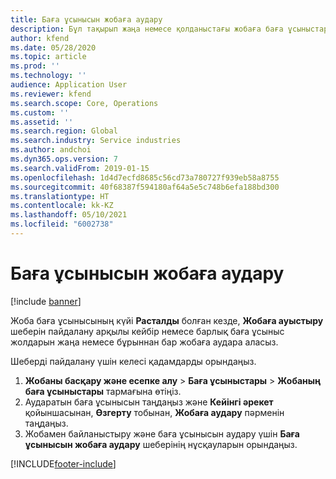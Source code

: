 ```yaml
---
title: Баға ұсынысын жобаға аудару
description: Бұл тақырып жаңа немесе қолданыстағы жобаға баға ұсыныстарын қалай аудару керектігі туралы ақпарат береді.
author: kfend
ms.date: 05/28/2020
ms.topic: article
ms.prod: ''
ms.technology: ''
audience: Application User
ms.reviewer: kfend
ms.search.scope: Core, Operations
ms.custom: ''
ms.assetid: ''
ms.search.region: Global
ms.search.industry: Service industries
ms.author: andchoi
ms.dyn365.ops.version: 7
ms.search.validFrom: 2019-01-15
ms.openlocfilehash: 1d4d7ecfd8685c56cd73a780727f939eb58a8755
ms.sourcegitcommit: 40f68387f594180af64a5e5c748b6efa188bd300
ms.translationtype: HT
ms.contentlocale: kk-KZ
ms.lasthandoff: 05/10/2021
ms.locfileid: "6002738"
---
```

# <a name="transfer-a-quotation-to-a-project"></a>Баға ұсынысын жобаға аудару

[!include [banner](../includes/banner.md)]

Жоба баға ұсынысының күйі **Расталды** болған кезде, **Жобаға ауыстыру** шеберін пайдалану арқылы кейбір немесе барлық баға ұсыныс жолдарын жаңа немесе бұрыннан бар жобаға аудара аласыз. 

Шеберді пайдалану үшін келесі қадамдарды орындаңыз.

1. **Жобаны басқару және есепке алу** > **Баға ұсыныстары** > **Жобаның баға ұсыныстары** тармағына өтіңіз.
2. Аударатын баға ұсынысын таңдаңыз және **Кейінгі әрекет** қойыншасынан, **Өзгерту** тобынан, **Жобаға аудару** пәрменін таңдаңыз.
3. Жобамен байланыстыру және баға ұсынысын аудару үшін **Баға ұсынысын жобаға аудару** шеберінің нұсқауларын орындаңыз.


[!INCLUDE[footer-include](../includes/footer-banner.md)]